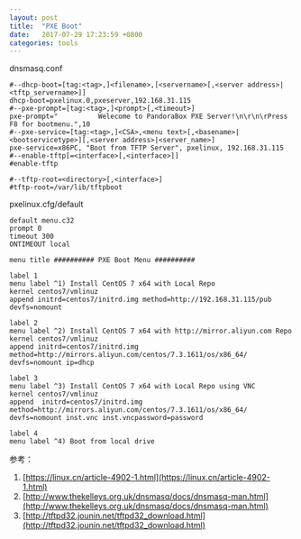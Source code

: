 ```yaml
---
layout: post
title:  "PXE Boot"
date:   2017-07-29 17:23:59 +0800
categories: tools
---
```


dnsmasq.conf


```shell
#--dhcp-boot=[tag:<tag>,]<filename>,[<servername>[,<server address>|<tftp_servername>]]
dhcp-boot=pxelinux.0,pxeserver,192.168.31.115
#--pxe-prompt=[tag:<tag>,]<prompt>[,<timeout>]
pxe-prompt="          Welecome to PandoraBox PXE Server!\n\r\n\rPress F8 for bootmenu.",10
#--pxe-service=[tag:<tag>,]<CSA>,<menu text>[,<basename>|<bootservicetype>][,<server address>|<server_name>]
pxe-service=x86PC, "Boot from TFTP Server", pxelinux, 192.168.31.115
#--enable-tftp[=<interface>[,<interface>]]
#enable-tftp

#--tftp-root=<directory>[,<interface>]
#tftp-root=/var/lib/tftpboot

```

pxelinux.cfg/default
```shell
default menu.c32
prompt 0
timeout 300
ONTIMEOUT local

menu title ########## PXE Boot Menu ##########

label 1
menu label ^1) Install CentOS 7 x64 with Local Repo
kernel centos7/vmlinuz
append initrd=centos7/initrd.img method=http://192.168.31.115/pub devfs=nomount

label 2
menu label ^2) Install CentOS 7 x64 with http://mirror.aliyun.com Repo
kernel centos7/vmlinuz
append initrd=centos7/initrd.img method=http://mirrors.aliyun.com/centos/7.3.1611/os/x86_64/ devfs=nomount ip=dhcp

label 3
menu label ^3) Install CentOS 7 x64 with Local Repo using VNC
kernel centos7/vmlinuz
append  initrd=centos7/initrd.img method=http://mirrors.aliyun.com/centos/7.3.1611/os/x86_64/ devfs=nomount inst.vnc inst.vncpassword=password

label 4
menu label ^4) Boot from local drive

```

参考：
1. [https://linux.cn/article-4902-1.html](https://linux.cn/article-4902-1.html)
2. [http://www.thekelleys.org.uk/dnsmasq/docs/dnsmasq-man.html](http://www.thekelleys.org.uk/dnsmasq/docs/dnsmasq-man.html)
3. [http://tftpd32.jounin.net/tftpd32_download.html](http://tftpd32.jounin.net/tftpd32_download.html)

